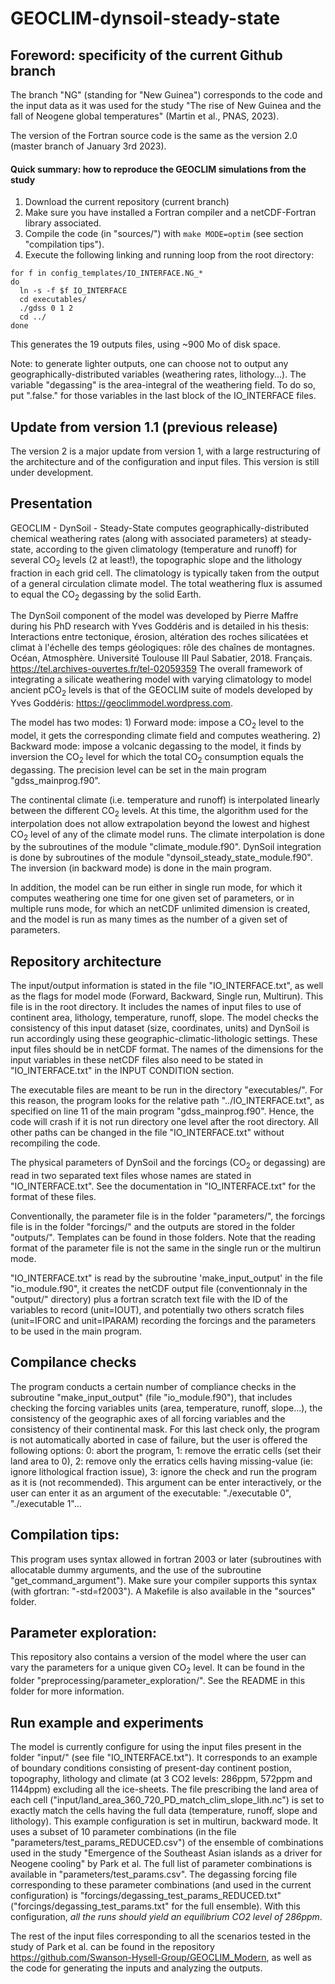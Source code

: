 # GEOCLIM-dynsoil-steady-state

## Foreword: specificity of the current Github branch
The branch "NG" (standing for "New Guinea") corresponds to the code and the input data as it was used for the study "The rise of New Guinea and the fall of Neogene global temperatures" (Martin et al., PNAS, 2023).

The version of the Fortran source code is the same as the version 2.0 (master branch of January 3rd 2023).

#### Quick summary: how to reproduce the GEOCLIM simulations from the study
1. Download the current repository (current branch)
2. Make sure you have installed a Fortran compiler and a netCDF-Fortran library associated.
3. Compile the code (in "sources/") with `make MODE=optim` (see section "compilation tips").
4. Execute the following linking and running loop from the root directory:
```
for f in config_templates/IO_INTERFACE.NG_*
do
  ln -s -f $f IO_INTERFACE
  cd executables/
  ./gdss 0 1 2
  cd ../
done
```
This generates the 19 outputs files, using ~900 Mo of disk space.

Note: to generate lighter outputs, one can choose not to output any geographically-distributed variables (weathering rates, lithology...).
The variable "degassing" is the area-integral of the weathering field.
To do so, put ".false." for those variables in the last block of the IO\_INTERFACE files.

## Update from version 1.1 (previous release)
The version 2 is a major update from version 1, with a large restructuring of the architecture and of the configuration and input files.
This version is still under development.

## Presentation
GEOCLIM - DynSoil - Steady-State computes geographically-distributed chemical weathering rates (along with associated parameters) at steady-state, according to the given climatology (temperature and runoff) for several CO<sub>2</sub> levels (2 at least!), the topographic slope and the lithology fraction in each grid cell. The climatology is typically taken from the output of a general circulation climate model. The total weathering flux is assumed to equal the CO<sub>2</sub> degassing by the solid Earth.

The DynSoil component of the model was developed by Pierre Maffre during his PhD research with Yves Goddéris and is detailed in his thesis: Interactions entre tectonique, érosion, altération des roches silicatées et climat à l'échelle des temps géologiques: rôle des chaînes de montagnes. Océan, Atmosphère. Université Toulouse III Paul Sabatier, 2018. Français. https://tel.archives-ouvertes.fr/tel-02059359
The overall framework of integrating a silicate weathering model with varying climatology to model ancient pCO<sub>2</sub> levels is that of the GEOCLIM suite of models developed by Yves Goddéris: https://geoclimmodel.wordpress.com.

The model has two modes:
	1) Forward mode: impose a CO<sub>2</sub> level to the model, it gets the corresponding climate field and computes weathering.
	2) Backward mode: impose a volcanic degassing to the model, it finds by inversion the CO<sub>2</sub> level for which the total CO<sub>2</sub> consumption equals the degassing. The precision level can be set in the main program "gdss_mainprog.f90".

The continental climate (i.e. temperature and runoff) is interpolated linearly between the different CO<sub>2</sub> levels. At this time, the algorithm used for the interpolation does not allow extrapolation beyond the lowest and highest CO<sub>2</sub> level of any of the climate model runs.
The climate interpolation is done by the subroutines of the module "climate_module.f90". DynSoil integration is done by subroutines of the module "dynsoil_steady_state_module.f90". The inversion (in backward mode) is done in the main program.

In addition, the model can be run either in single run mode, for which it computes weathering one time for one given set of parameters, or in multiple runs mode, for which an netCDF unlimited dimension is created, and the model is run as many times as the number of a given set of parameters.

## Repository architecture
The input/output information is stated in the file "IO_INTERFACE.txt", as well as the flags for model mode (Forward, Backward, Single run, Multirun). This file is in the root directory.
It includes the names of input files to use of continent area, lithology, temperature, runoff, slope. The model checks the consistency of this input dataset (size, coordinates, units) and DynSoil is run accordingly using these geographic-climatic-lithologic settings.
These input files should be in netCDF format. The names of the dimensions for the input variables in these netCDF files also need to be stated in "IO_INTERFACE.txt" in the INPUT CONDITION section.

The executable files are meant to be run in the directory "executables/". For this reason, the program looks for the relative path "../IO_INTERFACE.txt", as specified on line 11 of the main program "gdss_mainprog.f90". Hence, the code will crash if it is not run directory one level after the root directory. All other paths can be changed in the file "IO_INTERFACE.txt" without recompiling the code.

The physical parameters of DynSoil and the forcings (CO<sub>2</sub> or degassing) are read in two separated text files whose names are stated in "IO_INTERFACE.txt". See the documentation in "IO_INTERFACE.txt" for the format of these files.

Conventionally, the parameter file is in the folder "parameters/", the forcings file is in the folder "forcings/" and the outputs are stored in the folder "outputs/". Templates can be found in those folders. Note that the reading format of the parameter file is not the same in the single run or the multirun mode.

"IO_INTERFACE.txt" is read by the subroutine 'make_input_output' in the file "io_module.f90", it creates the netCDF output file (conventionnaly in the "output/" directory) plus a fortran scratch text file with the ID of the variables to record (unit=IOUT), and potentially two others scratch files (unit=IFORC and unit=IPARAM) recording the forcings and the parameters to be used in the main program.

## Compilance checks
The program conducts a certain number of compliance checks in the subroutine "make_input_output" (file "io_module.f90"), that includes checking the forcing variables units (area, temperature, runoff, slope...), the consistency of the geographic axes of all forcing variables and the consistency of their continental mask. For this last check only, the program is not automatically aborted in case of failure, but the user is offered the following options: 0: abort the program, 1: remove the erratic cells (set their land area to 0), 2: remove only the erratics cells having missing-value (ie: ignore lithological fraction issue), 3: ignore the check and run the program as it is (not recommended). This argument can be enter interactively, or the user can enter it as an argument of the executable: "./executable 0", "./executable 1"...

## Compilation tips:
This program uses syntax allowed in fortran 2003 or later (subroutines with allocatable dummy arguments, and the use of the subroutine "get_command_argument"). Make sure your compiler supports this syntax (with gfortran: "-std=f2003").
A Makefile is also available in the "sources" folder.

## Parameter exploration:
This repository also contains a version of the model where the user can vary the parameters for a unique given CO<sub>2</sub> level. It can be found in the folder "preprocessing/parameter_exploration/". See the README in this folder for more information.

## Run example and experiments
The model is currently configure for using the input files present in the folder "input/" (see file "IO_INTERFACE.txt"). It corresponds to an example of boundary conditions consisting of present-day continent postion, topography, lithology and climate (at 3 CO2 levels: 286ppm, 572ppm and 1144ppm) excluding all the ice-sheets. The file prescribing the land area of each cell ("input/land_area_360_720_PD_match_clim_slope_lith.nc") is set to exactly match the cells having the full data (temperature, runoff, slope and lithology).
This example configuration is set in multirun, backward mode. It uses a subset of 10 parameter combinations (in the file "parameters/test_params_REDUCED.csv") of the ensemble of combinations used in the study "Emergence of the Southeast Asian islands as a driver for Neogene cooling" by Park et al. The full list of parameter combinations is available in "parameters/test_params.csv". The degassing forcing file corresponding to these parameter combinations (and used in the current configuration) is "forcings/degassing_test_params_REDUCED.txt" ("forcings/degassing_test_params.txt" for the full ensemble).
With this configuration, *all the runs should yield an equilibrium CO2 level of 286ppm*.

The rest of the input files corresponding to all the scenarios tested in the study of Park et al. can be found in the repository https://github.com/Swanson-Hysell-Group/GEOCLIM_Modern, as well as the code for generating the inputs and analyzing the outputs.
